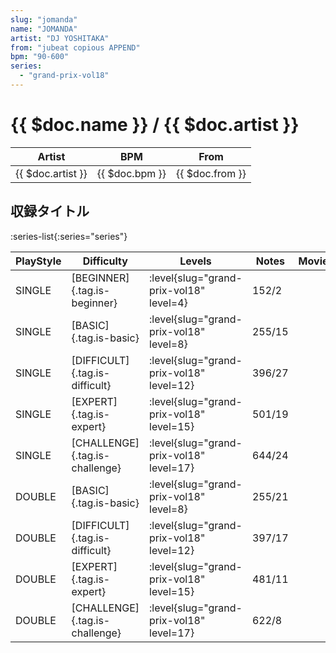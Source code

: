 ```yaml
---
slug: "jomanda"
name: "JOMANDA"
artist: "DJ YOSHITAKA"
from: "jubeat copious APPEND"
bpm: "90-600"
series:
  - "grand-prix-vol18"
---
```


# {{ $doc.name }} / {{ $doc.artist }}

|Artist|BPM|From|
|------|---|----|
|{{ $doc.artist }}|{{ $doc.bpm }}|{{ $doc.from }}|

## 収録タイトル

:series-list{:series="series"}

|PlayStyle|Difficulty|Levels|Notes|Movie|
|---------|----------|------|-----|-----|
|SINGLE|[BEGINNER]{.tag.is-beginner}|<div class="field is-grouped is-grouped-multiline"> :level{slug="grand-prix-vol18" level=4}</div>|152/2||
|SINGLE|[BASIC]{.tag.is-basic}|<div class="field is-grouped is-grouped-multiline"> :level{slug="grand-prix-vol18" level=8}</div>|255/15||
|SINGLE|[DIFFICULT]{.tag.is-difficult}|<div class="field is-grouped is-grouped-multiline"> :level{slug="grand-prix-vol18" level=12}</div>|396/27||
|SINGLE|[EXPERT]{.tag.is-expert}|<div class="field is-grouped is-grouped-multiline"> :level{slug="grand-prix-vol18" level=15}</div>|501/19||
|SINGLE|[CHALLENGE]{.tag.is-challenge}|<div class="field is-grouped is-grouped-multiline"> :level{slug="grand-prix-vol18" level=17}</div>|644/24||
|DOUBLE|[BASIC]{.tag.is-basic}|<div class="field is-grouped is-grouped-multiline"> :level{slug="grand-prix-vol18" level=8}</div>|255/21||
|DOUBLE|[DIFFICULT]{.tag.is-difficult}|<div class="field is-grouped is-grouped-multiline"> :level{slug="grand-prix-vol18" level=12}</div>|397/17||
|DOUBLE|[EXPERT]{.tag.is-expert}|<div class="field is-grouped is-grouped-multiline"> :level{slug="grand-prix-vol18" level=15}</div>|481/11||
|DOUBLE|[CHALLENGE]{.tag.is-challenge}|<div class="field is-grouped is-grouped-multiline"> :level{slug="grand-prix-vol18" level=17}</div>|622/8||
